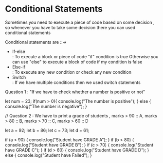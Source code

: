 <h1>Conditional Statements </h1>

Sometimes you need to execute a piece of code based on some decision , so whenever you have to take some decision there you can used conditional statements

Conditional statements are ::->

<ul>
<li>If-else</li> : 
  To execute a block or piece of code "if" condition is true Otherwise you can use "else" to execute a block of code if my condition is false

<li>Else-if</li> : 
  To execute any new condition or check any new condition

<li>Switch</li> :
  If we have multiple conditions then we used switch statements
</ul>

Question 1 :
"If we have to check whether a number is positive or not"


let num = 23;
if(num > 0){
  console.log("The number is positive");
}
else {
  console.log("The number is negative");
}

// Question 2 : We have to print a grade of students , marks > 90 :: A, marks > 80 :: B, marks > 70 :: C, marks > 60 :: D

let a = 92;
let b = 86;
let c = 73;
let d = 61;

if (a > 90) {
  console.log("Student have GRADE A");
}
if (b > 80) {
  console.log("Student have GRADE B");
}
if (c > 70) {
  console.log("Student have GRADE C");
}
if (d > 60) {
  console.log("Student have GRADE D");
}
else {
  console.log("Student have Failed");
}
